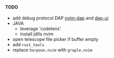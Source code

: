 #### TODO

- add debug protocol DAP [nvim-dap](https://github.com/mfussenegger/nvim-dap)
  and [dap-ui](https://github.com/rcarriga/nvim-dap-ui)
- JAVA
  - leverage 'codelens'
  - install jdtls nvim
- open telescope file picker if buffer empty
- add `rust_tools`
- replace `harpoon.nvim` with `graple.nvim`
